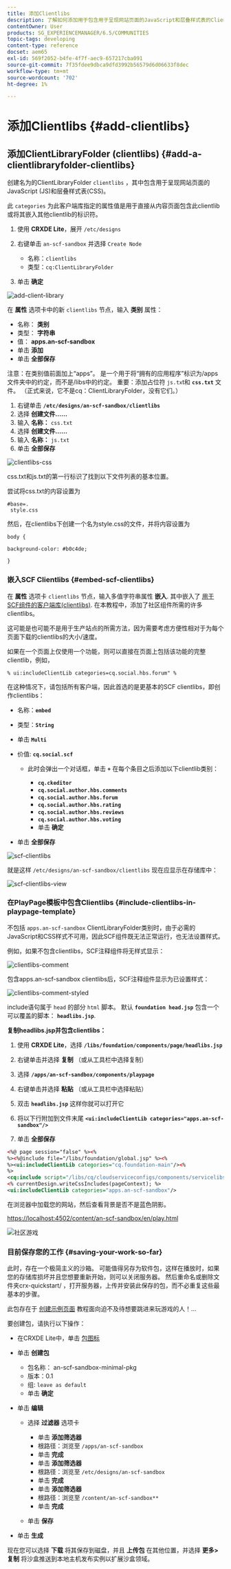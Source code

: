 ```yaml
---
title: 添加Clientlibs
description: 了解如何添加用于包含用于呈现网站页面的JavaScript和层叠样式表的ClientLibraryFolder (clientlibs)。
contentOwner: User
products: SG_EXPERIENCEMANAGER/6.5/COMMUNITIES
topic-tags: developing
content-type: reference
docset: aem65
exl-id: 569f2052-b4fe-4f7f-aec9-657217cba091
source-git-commit: 7f35fdee9dbca9dfd3992b56579d6d06633f8dec
workflow-type: tm+mt
source-wordcount: '702'
ht-degree: 1%

---
```


# 添加Clientlibs {#add-clientlibs}

## 添加ClientLibraryFolder (clientlibs) {#add-a-clientlibraryfolder-clientlibs}

创建名为的ClientLibraryFolder `clientlibs` ，其中包含用于呈现网站页面的JavaScript (JS)和层叠样式表(CSS)。

此 `categories` 为此客户端库指定的属性值是用于直接从内容页面包含此clientlib或将其嵌入其他clientlib的标识符。

1. 使用 **CRXDE Lite**，展开 `/etc/designs`

1. 右键单击 `an-scf-sandbox` 并选择 `Create Node`

   * 名称：`clientlibs`
   * 类型：`cq:ClientLibraryFolder`

1. 单击 **确定**

![add-client-library](assets/add-client-library.png)

在 **属性** 选项卡中的新 `clientlibs` 节点，输入 **类别** 属性：

* 名称： **类别**
* 类型： **字符串**
* 值： **apps.an-scf-sandbox**
* 单击 **添加**
* 单击 **全部保存**

注意：在类别值前面加上“apps”。 是一个用于将“拥有的应用程序”标识为/apps文件夹中的约定，而不是/libs中的约定。 重要：添加占位符 `js.tx`t和 **`css.txt`** 文件。 （正式来说，它不是cq：ClientLibraryFolder，没有它们。）

1. 右键单击 **`/etc/designs/an-scf-sandbox/clientlibs`**
1. 选择 **创建文件……**
1. 输入 **名称：** `css.txt`
1. 选择 **创建文件……**
1. 输入 **名称：** `js.txt`
1. 单击 **全部保存**

![clientlibs-css](assets/clientlibs-css.png)

css.txt和js.txt的第一行标识了找到以下文件列表的基本位置。

尝试将css.txt的内容设置为

```
#base=.
 style.css
```

然后，在clientlibs下创建一个名为style.css的文件，并将内容设置为

`body {`

`background-color: #b0c4de;`

`}`

### 嵌入SCF Clientlibs {#embed-scf-clientlibs}

在 **属性** 选项卡 `clientlibs` 节点，输入多值字符串属性 **嵌入**. 其中嵌入了 [用于SCF组件的客户端库(clientlibs)](/help/communities/client-customize.md#clientlibs-for-scf). 在本教程中，添加了社区组件所需的许多clientlibs。

这可能是也可能不是用于生产站点的所需方法，因为需要考虑方便性相对于为每个页面下载的clientlibs的大小/速度。

如果在一个页面上仅使用一个功能，则可以直接在页面上包括该功能的完整clientlib，例如，

`% ui:includeClientLib categories=cq.social.hbs.forum" %`

在这种情况下，请包括所有客户端，因此首选的是更基本的SCF clientlibs，即创作clientlibs：

* 名称：**`embed`**
* 类型：**`String`**
* 单击 **`Multi`**
* 价值: **`cq.social.scf`**

   * 此时会弹出一个对话框，单击 **`+`** 在每个条目之后添加以下clientlib类别：

      * **`cq.ckeditor`**
      * **`cq.social.author.hbs.comments`**
      * **`cq.social.author.hbs.forum`**
      * **`cq.social.author.hbs.rating`**
      * **`cq.social.author.hbs.reviews`**
      * **`cq.social.author.hbs.voting`**
      * 单击 **确定**

* 单击 **全部保存**

![scf-clientlibs](assets/scf-clientlibs.png)

就是这样 `/etc/designs/an-scf-sandbox/clientlibs` 现在应显示在存储库中：

![scf-clientlibs-view](assets/scf-clientlibs1.png)

### 在PlayPage模板中包含Clientlibs {#include-clientlibs-in-playpage-template}

不包括 `apps.an-scf-sandbox` ClientLibraryFolder类别时，由于必需的JavaScript和CSS样式不可用，因此SCF组件既无法正常运行，也无法设置样式。

例如，如果不包含clientlibs，SCF注释组件将无样式显示：

![clientlibs-comment](assets/clientlibs-comment.png)

包含apps.an-scf-sandbox clientlibs后，SCF注释组件显示为已设置样式：

![clientlibs-comment-styled](assets/clientlibs-comment1.png)

include语句属于 `head` 的部分 `html` 脚本。 默认 **`foundation head.jsp`** 包含一个可以覆盖的脚本： **`headlibs.jsp`**.

**复制headlibs.jsp并包含clientlibs：**

1. 使用 **CRXDE Lite**，选择 **`/libs/foundation/components/page/headlibs.jsp`**

1. 右键单击并选择 **复制** （或从工具栏中选择复制）
1. 选择 **`/apps/an-scf-sandbox/components/playpage`**
1. 右键单击并选择 **粘贴** （或从工具栏中选择粘贴）
1. 双击 **`headlibs.jsp`** 这样你就可以打开它
1. 将以下行附加到文件末尾
   **`<ui:includeClientLib categories="apps.an-scf-sandbox"/>`**

1. 单击 **全部保存**

```xml
<%@ page session="false" %><%
%><%@include file="/libs/foundation/global.jsp" %><%
%><ui:includeClientLib categories="cq.foundation-main"/><%
%>
<cq:include script="/libs/cq/cloudserviceconfigs/components/servicelibs/servicelibs.jsp"/>
<% currentDesign.writeCssIncludes(pageContext); %>
<ui:includeClientLib categories="apps.an-scf-sandbox"/>
```

在浏览器中加载您的网站，然后查看背景是否不是蓝色阴影。

[https://localhost:4502/content/an-scf-sandbox/en/play.html](https://localhost:4502/content/an-scf-sandbox/en/play.html)

![社区游戏](assets/community-play.png)

### 目前保存您的工作 {#saving-your-work-so-far}

此时，存在一个极简主义的沙箱。 可能值得另存为软件包，这样在播放时，如果您的存储库损坏并且您想要重新开始，则可以关闭服务器。 然后重命名或删除文件夹crx-quickstart/ ，打开服务器，上传并安装此保存的包，而不必重复这些最基本的步骤。

此包存在于 [创建示例页面](/help/communities/create-sample-page.md) 教程面向迫不及待想要跳进来玩游戏的人！...

要创建包，请执行以下操作：

* 在CRXDE Lite中，单击 [包图标](https://localhost:4502/crx/packmgr/)
* 单击 **创建包**

   * 包名称： an-scf-sandbox-minimal-pkg
   * 版本：0.1
   * 组: `leave as default`
   * 单击 **确定**

* 单击 **编辑**

   * 选择 **过滤器** 选项卡

      * 单击 **添加筛选器**
      * 根路径：浏览至 `/apps/an-scf-sandbox`
      * 单击 **完成**
      * 单击 **添加筛选器**
      * 根路径：浏览至 `/etc/designs/an-scf-sandbox`
      * 单击 **完成**
      * 单击 **添加筛选器**
      * 根路径：浏览至 `/content/an-scf-sandbox**`
      * 单击 **完成**

   * 单击 **保存**

* 单击 **生成**

现在您可以选择 **下载** 将其保存到磁盘，并且 **上传包** 在其他位置，并选择 **更多>复制** 将沙盒推送到本地主机发布实例以扩展沙盒领域。
